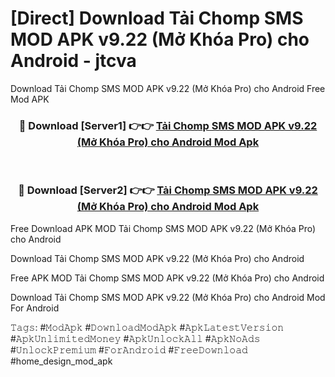 # [Direct] Download Tải Chomp SMS MOD APK v9.22 (Mở Khóa Pro) cho Android - jtcva
Download Tải Chomp SMS MOD APK v9.22 (Mở Khóa Pro) cho Android Free Mod APK

<div align="center">
<h3>🔴 Download [Server1] 👉👉 <a href="https://apk-comot.site?title=Tải_Chomp_SMS_MOD_APK_v9.22_(Mở_Khóa_Pro)_cho_Android">Tải Chomp SMS MOD APK v9.22 (Mở Khóa Pro) cho Android Mod Apk</a></h3><br>

<h3>🔴 Download [Server2] 👉👉 <a href="https://apk-comot.site?title=Tải_Chomp_SMS_MOD_APK_v9.22_(Mở_Khóa_Pro)_cho_Android">Tải Chomp SMS MOD APK v9.22 (Mở Khóa Pro) cho Android Mod Apk</a></h3>
</div>


Free Download APK MOD Tải Chomp SMS MOD APK v9.22 (Mở Khóa Pro) cho Android

Download Tải Chomp SMS MOD APK v9.22 (Mở Khóa Pro) cho Android 

Free APK MOD Tải Chomp SMS MOD APK v9.22 (Mở Khóa Pro) cho Android 

Download Tải Chomp SMS MOD APK v9.22 (Mở Khóa Pro) cho Android Mod For Android

𝚃𝚊𝚐𝚜: #𝙼𝚘𝚍𝙰𝚙𝚔 #𝙳𝚘𝚠𝚗𝚕𝚘𝚊𝚍𝙼𝚘𝚍𝙰𝚙𝚔 #𝙰𝚙𝚔𝙻𝚊𝚝𝚎𝚜𝚝𝚅𝚎𝚛𝚜𝚒𝚘𝚗 #𝙰𝚙𝚔𝚄𝚗𝚕𝚒𝚖𝚒𝚝𝚎𝚍𝙼𝚘𝚗𝚎𝚢 #𝙰𝚙𝚔𝚄𝚗𝚕𝚘𝚌𝚔𝙰𝚕𝚕 #𝙰𝚙𝚔𝙽𝚘𝙰𝚍𝚜 #𝚄𝚗𝚕𝚘𝚌𝚔𝙿𝚛𝚎𝚖𝚒𝚞𝚖 #𝙵𝚘𝚛𝙰𝚗𝚍𝚛𝚘𝚒𝚍 #𝙵𝚛𝚎𝚎𝙳𝚘𝚠𝚗𝚕𝚘𝚊𝚍 #home_design_mod_apk